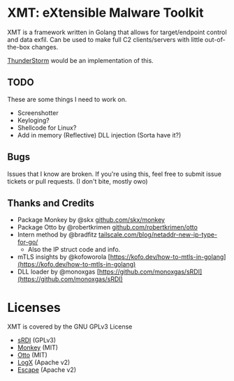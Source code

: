 # XMT: eXtensible Malware Toolkit

XMT is a framework written in Golang that allows for target/endpoint control and
data exfil. Can be used to make full C2 clients/servers with little out-of-the-box
changes.

[ThunderStorm](https://github.com/iDigitalFlame/ThunderStorm) would be an implementation
of this.

## TODO

These are some things I need to work on.

- Screenshotter
- Keyloging?
- Shellcode for Linux?
- Add in memory (Reflective) DLL injection (Sorta have it?)

## Bugs

Issues that I know are broken.
If you're using this, feel free to submit issue tickets or pull requests. (I don't bite, mostly owo)

## Thanks and Credits

- Package Monkey by @skx [github.com/skx/monkey](https://github.com/skx/monkey)
- Package Otto by @robertkrimen [github.com/robertkrimen/otto](https://github.com/robertkrimen/otto)
- Intern method by @bradfitz [tailscale.com/blog/netaddr-new-ip-type-for-go/](https://tailscale.com/blog/netaddr-new-ip-type-for-go/)
  - Also the IP struct code and info.
- mTLS insights by @kofoworola [https://kofo.dev/how-to-mtls-in-golang](https://kofo.dev/how-to-mtls-in-golang)
- DLL loader by @monoxgas [https://github.com/monoxgas/sRDI](https://github.com/monoxgas/sRDI)

# Licenses

XMT is covered by the GNU GPLv3 License

- [sRDI](https://raw.githubusercontent.com/monoxgas/sRDI/master/LICENSE) (GPLv3)
- [Monkey](https://raw.githubusercontent.com/skx/monkey/master/LICENSE) (MIT)
- [Otto](https://raw.githubusercontent.com/robertkrimen/otto/master/LICENSE) (MIT)
- [LogX](https://raw.githubusercontent.com/PurpleSec/LogX/main/LICENSE) (Apache v2)
- [Escape](https://raw.githubusercontent.com/PurpleSec/Escape/main/LICENSE) (Apache v2)
